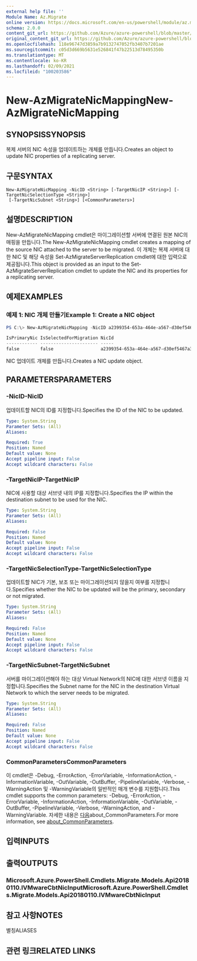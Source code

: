 ```yaml
---
external help file: ''
Module Name: Az.Migrate
online version: https://docs.microsoft.com/en-us/powershell/module/az.migrate/new-azmigratenicmapping
schema: 2.0.0
content_git_url: https://github.com/Azure/azure-powershell/blob/master/src/Migrate/help/New-AzMigrateNicMapping.md
original_content_git_url: https://github.com/Azure/azure-powershell/blob/master/src/Migrate/help/New-AzMigrateNicMapping.md
ms.openlocfilehash: 118e96747d3859a7b9132747052fb3407b7201ae
ms.sourcegitcommit: c05d3d669b5631e526841f47b22513d78495350b
ms.translationtype: MT
ms.contentlocale: ko-KR
ms.lasthandoff: 02/09/2021
ms.locfileid: "100203586"
---
```

# <span data-ttu-id="a4225-101">New-AzMigrateNicMapping</span><span class="sxs-lookup"><span data-stu-id="a4225-101">New-AzMigrateNicMapping</span></span>

## <span data-ttu-id="a4225-102">SYNOPSIS</span><span class="sxs-lookup"><span data-stu-id="a4225-102">SYNOPSIS</span></span>
<span data-ttu-id="a4225-103">복제 서버의 NIC 속성을 업데이트하는 개체를 만듭니다.</span><span class="sxs-lookup"><span data-stu-id="a4225-103">Creates an object to update NIC properties of a replicating server.</span></span>

## <span data-ttu-id="a4225-104">구문</span><span class="sxs-lookup"><span data-stu-id="a4225-104">SYNTAX</span></span>

```
New-AzMigrateNicMapping -NicID <String> [-TargetNicIP <String>] [-TargetNicSelectionType <String>]
 [-TargetNicSubnet <String>] [<CommonParameters>]
```

## <span data-ttu-id="a4225-105">설명</span><span class="sxs-lookup"><span data-stu-id="a4225-105">DESCRIPTION</span></span>
<span data-ttu-id="a4225-106">New-AzMigrateNicMapping cmdlet은 마이그레이션할 서버에 연결된 원본 NIC의 매핑을 만듭니다.</span><span class="sxs-lookup"><span data-stu-id="a4225-106">The New-AzMigrateNicMapping cmdlet creates a mapping of the source NIC attached to the server to be migrated.</span></span>
<span data-ttu-id="a4225-107">이 개체는 복제 서버에 대한 NIC 및 해당 속성을 Set-AzMigrateServerReplication cmdlet에 대한 입력으로 제공됩니다.</span><span class="sxs-lookup"><span data-stu-id="a4225-107">This object is provided as an input to the Set-AzMigrateServerReplication cmdlet to update the NIC and its properties for a replicating server.</span></span>

## <span data-ttu-id="a4225-108">예제</span><span class="sxs-lookup"><span data-stu-id="a4225-108">EXAMPLES</span></span>

### <span data-ttu-id="a4225-109">예제 1: NIC 개체 만들기</span><span class="sxs-lookup"><span data-stu-id="a4225-109">Example 1: Create a NIC object</span></span>
```powershell
PS C:\> New-AzMigrateNicMapping -NicID a2399354-653a-464e-a567-d30ef5467a31 -TargetNicSelectionType primary -TargetNicIP "172.17.1.17"

IsPrimaryNic IsSelectedForMigration NicId                                TargetStaticIPAddress TargetSubnetName
------------ ---------------------- -----                                --------------------- ----------------
false        false                  a2399354-653a-464e-a567-d30ef5467a31
```

<span data-ttu-id="a4225-110">NIC 업데이트 개체를 만듭니다.</span><span class="sxs-lookup"><span data-stu-id="a4225-110">Creates a NIC update object.</span></span>

## <span data-ttu-id="a4225-111">PARAMETERS</span><span class="sxs-lookup"><span data-stu-id="a4225-111">PARAMETERS</span></span>

### <span data-ttu-id="a4225-112">-NicID</span><span class="sxs-lookup"><span data-stu-id="a4225-112">-NicID</span></span>
<span data-ttu-id="a4225-113">업데이트할 NIC의 ID를 지정합니다.</span><span class="sxs-lookup"><span data-stu-id="a4225-113">Specifies the ID of the NIC to be updated.</span></span>

```yaml
Type: System.String
Parameter Sets: (All)
Aliases:

Required: True
Position: Named
Default value: None
Accept pipeline input: False
Accept wildcard characters: False
```

### <span data-ttu-id="a4225-114">-TargetNicIP</span><span class="sxs-lookup"><span data-stu-id="a4225-114">-TargetNicIP</span></span>
<span data-ttu-id="a4225-115">NIC에 사용할 대상 서브넷 내의 IP를 지정합니다.</span><span class="sxs-lookup"><span data-stu-id="a4225-115">Specifies the IP within the destination subnet to be used for the NIC.</span></span>

```yaml
Type: System.String
Parameter Sets: (All)
Aliases:

Required: False
Position: Named
Default value: None
Accept pipeline input: False
Accept wildcard characters: False
```

### <span data-ttu-id="a4225-116">-TargetNicSelectionType</span><span class="sxs-lookup"><span data-stu-id="a4225-116">-TargetNicSelectionType</span></span>
<span data-ttu-id="a4225-117">업데이트할 NIC가 기본, 보조 또는 마이그레이션되지 않을지 여부를 지정합니다.</span><span class="sxs-lookup"><span data-stu-id="a4225-117">Specifies whether the NIC to be updated will be the primary, secondary or not migrated.</span></span>

```yaml
Type: System.String
Parameter Sets: (All)
Aliases:

Required: False
Position: Named
Default value: None
Accept pipeline input: False
Accept wildcard characters: False
```

### <span data-ttu-id="a4225-118">-TargetNicSubnet</span><span class="sxs-lookup"><span data-stu-id="a4225-118">-TargetNicSubnet</span></span>
<span data-ttu-id="a4225-119">서버를 마이그레이션해야 하는 대상 Virtual Network의 NIC에 대한 서브넷 이름을 지정합니다.</span><span class="sxs-lookup"><span data-stu-id="a4225-119">Specifies the Subnet name for the NIC in the destination Virtual Network to which the server needs to be migrated.</span></span>

```yaml
Type: System.String
Parameter Sets: (All)
Aliases:

Required: False
Position: Named
Default value: None
Accept pipeline input: False
Accept wildcard characters: False
```

### <span data-ttu-id="a4225-120">CommonParameters</span><span class="sxs-lookup"><span data-stu-id="a4225-120">CommonParameters</span></span>
<span data-ttu-id="a4225-121">이 cmdlet은 -Debug, -ErrorAction, -ErrorVariable, -InformationAction, -InformationVariable, -OutVariable, -OutBuffer, -PipelineVariable, -Verbose, -WarningAction 및 -WarningVariable의 일반적인 매개 변수를 지원합니다.</span><span class="sxs-lookup"><span data-stu-id="a4225-121">This cmdlet supports the common parameters: -Debug, -ErrorAction, -ErrorVariable, -InformationAction, -InformationVariable, -OutVariable, -OutBuffer, -PipelineVariable, -Verbose, -WarningAction, and -WarningVariable.</span></span> <span data-ttu-id="a4225-122">자세한 내용은 [다음](http://go.microsoft.com/fwlink/?LinkID=113216)about_CommonParameters.</span><span class="sxs-lookup"><span data-stu-id="a4225-122">For more information, see [about_CommonParameters](http://go.microsoft.com/fwlink/?LinkID=113216).</span></span>

## <span data-ttu-id="a4225-123">입력</span><span class="sxs-lookup"><span data-stu-id="a4225-123">INPUTS</span></span>

## <span data-ttu-id="a4225-124">출력</span><span class="sxs-lookup"><span data-stu-id="a4225-124">OUTPUTS</span></span>

### <span data-ttu-id="a4225-125">Microsoft.Azure.PowerShell.Cmdlets.Migrate.Models.Api20180110.IVMwareCbtNicInput</span><span class="sxs-lookup"><span data-stu-id="a4225-125">Microsoft.Azure.PowerShell.Cmdlets.Migrate.Models.Api20180110.IVMwareCbtNicInput</span></span>

## <span data-ttu-id="a4225-126">참고 사항</span><span class="sxs-lookup"><span data-stu-id="a4225-126">NOTES</span></span>

<span data-ttu-id="a4225-127">별칭</span><span class="sxs-lookup"><span data-stu-id="a4225-127">ALIASES</span></span>

## <span data-ttu-id="a4225-128">관련 링크</span><span class="sxs-lookup"><span data-stu-id="a4225-128">RELATED LINKS</span></span>


